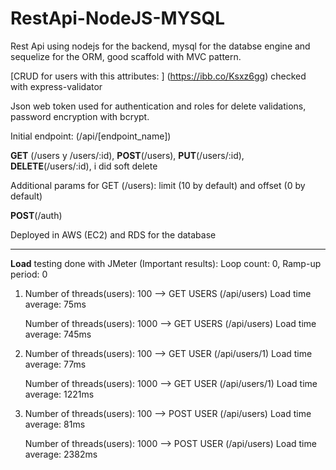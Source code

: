 # RestApi-NodeJS-MYSQL

Rest Api using nodejs for the backend, mysql for the databse engine and sequelize for the ORM, good scaffold with MVC pattern.

[CRUD for users with this attributes: ] (https://ibb.co/Ksxz6gg)
checked with express-validator

Json web token used for authentication and roles for delete validations, password encryption with bcrypt.

Initial endpoint: (/api/[endpoint_name])

**GET** (/users y /users/:id),
**POST**(/users),
**PUT**(/users/:id),
**DELETE**(/users/:id), i did soft delete

Additional params for GET (/users): limit (10 by default) and offset (0 by default)

**POST**(/auth)

Deployed in AWS (EC2) and RDS for the database

---

**Load** testing done with JMeter (Important results):
Loop count: 0,
Ramp-up period: 0

1. Number of threads(users): 100 --> GET USERS (/api/users)
   Load time average: 75ms

   Number of threads(users): 1000 --> GET USERS (/api/users)
   Load time average: 745ms

2. Number of threads(users): 100 --> GET USER (/api/users/1)
   Load time average: 77ms

   Number of threads(users): 1000 --> GET USER (/api/users/1)
   Load time average: 1221ms

3. Number of threads(users): 100 --> POST USER (/api/users)
   Load time average: 81ms

   Number of threads(users): 1000 --> POST USER (/api/users)
   Load time average: 2382ms
